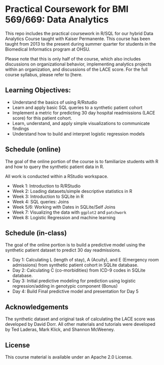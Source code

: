 # Practical Coursework for BMI 569/669: Data Analytics

This repo includes the practical coursework in R/SQL for our hybrid Data Analytics Course taught with Kaiser Permanente. This course has been taught from 2013 to the present during summer quarter for students in the Biomedical Informatics program at OHSU.

Please note that this is only half of the course, which also includes discussions on organizational behavior, implementing analytics projects within an organization, and discussions of the LACE score. For the full course syllabus, please refer to [here.

## Learning Objectives:

- Understand the basics of using R/Rstudio
- Learn and apply basic SQL queries to a synthetic patient cohort
- Implement a metric for predicting 30 day hospital readmissions (LACE score) for this patient cohort.
- Learn, understand, and apply simple visualizations to communicate findings
- Understand how to build and interpret logistic regression models

## Schedule (online)

The goal of the online portion of the course is to familiarize students with R and how to query the synthetic patient data in R. 

All work is conducted within a RStudio workspace.

- Week 1: Introduction to R/RStudio
- Week 2: Loading datasets/simple descriptive statistics in R
- Week 3: Introduction to SQLite in R
- Week 4: SQL queries: Joins
- Week 5/6: Working with Dates in SQLite/Self Joins
- Week 7: Visualizing the data with `ggplot2` and `patchwork`
- Week 8: Logistic Regression and machine learning

## Schedule (in-class)

The goal of the online portion is to build a predictive model using the synthetic patient dataset to predict 30 day readmissions. 

- Day 1: Calculating L (length of stay), A (Acuity), and E (Emergency room admissions) from synthetic patient cohort in SQLite database.  
- Day 2: Calculating C (co-morbidities) from ICD-9 codes in SQLite database.
- Day 3: Initial predictive modeling for prediction using logistic regression/adding in genotypic component (Bonus) 
- Day 4: Build Final predictive model and presentation for Day 5  

## Acknowledgements

The synthetic dataset and original task of calculating the LACE score was developed by David Dorr. All other materials and tutorials were developed by Ted Laderas, Mark Klick, and Shannon McWeeney.

## License

This course material is available under an Apache 2.0 License.
